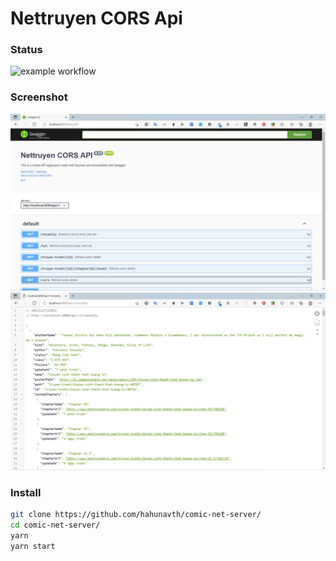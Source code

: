 # Nettruyen CORS Api
### Status
![example workflow](https://github.com/hahunavth/comic-net-server/actions/workflows/main.yml/badge.svg)
### Screenshot

![image info](./Screenshot.png)
![image info](./Screenshot2.png)

### Install
```bash
git clone https://github.com/hahunavth/comic-net-server/
cd comic-net-server/
yarn
yarn start
```
